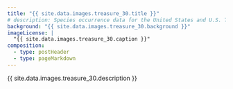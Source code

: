 ```yaml
---
title: "{{ site.data.images.treasure_30.title }}"
# description: Species occurrence data for the United States and U.S. Territories.
background: "{{ site.data.images.treasure_30.background }}"
imageLicense: |
  "{{ site.data.images.treasure_30.caption }}"
composition:
  - type: postHeader
  - type: pageMarkdown
---
```


{{ site.data.images.treasure_30.description }}